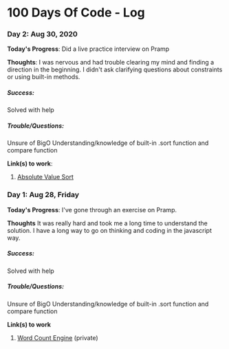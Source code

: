 # 100 Days Of Code - Log

### Day 2: Aug 30, 2020

**Today's Progress**: Did a live practice interview on Pramp

**Thoughts**: I was nervous and had trouble clearing my mind and finding a direction in the beginning.  I didn't ask clarifying questions about constraints or using built-in methods.
##### Success: 
Solved with help

##### Trouble/Questions:
Unsure of BigO
Understanding/knowledge of built-in .sort function and compare function

**Link(s) to work**: 
1. [Absolute Value Sort](https://www.pramp.com/challenge/4E4NW7NjbnHQEx1AxoXE)


### Day 1: Aug 28, Friday

**Today's Progress**: I've gone through an exercise on Pramp.

**Thoughts** It was really hard and took me a long time to understand the solution.  I have a long way to go on thinking and coding in the javascript way.
##### Success: 
Solved with help

##### Trouble/Questions:
Unsure of BigO
Understanding/knowledge of built-in .sort function and compare function

**Link(s) to work**
1. [Word Count Engine](https://www.pramp.com/challenge/W5EJq2Jld3t2ny9jyZXG) (private)

